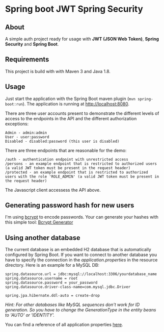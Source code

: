 Spring boot JWT Spring Security
=====

About
------
A simple auth project ready for usage with **JWT (JSON Web Token)**, **Spring Security** and
**Spring Boot**.


Requirements
------
This project is build with with Maven 3 and Java 1.8.


Usage
------
Just start the application with the Spring Boot maven plugin (`mvn spring-boot:run`). The application is
running at [http://localhost:8080](http://localhost:8080).

There are three user accounts present to demonstrate the different levels of access to the endpoints in
the API and the different authorization exceptions:
```
Admin - admin:admin
User - user:password
Disabled - disabled:password (this user is disabled)
```

There are three endpoints that are reasonable for the demo:
```
/auth - authentication endpoint with unrestricted access
/persons - an example endpoint that is restricted to authorized users (a valid JWT token must be present in the request header)
/protected - an example endpoint that is restricted to authorized users with the role 'ROLE_ADMIN' (a valid JWT token must be present in the request header)
```

The Javascript client accessess the API above.


Generating password hash for new users
------
I'm using [bcrypt](https://en.wikipedia.org/wiki/Bcrypt) to encode passwords. Your can generate your hashes with this simple tool: [Bcrypt Generator](https://www.bcrypt-generator.com)


Using another database
------
The current database is an embedded H2 database that is automatically configured by Spring Boot. If you want to connect to another database you have to specify the connection in the *application.properties* in the resource directory. Here is an example for a MySQL DB:

```
spring.datasource.url = jdbc:mysql://localhost:3306/yourdatabase_name
spring.datasource.username = root
spring.datasource.password = your_password
spring.datasource.driver-class-name=com.mysql.jdbc.Driver

spring.jpa.hibernate.ddl-auto = create-drop
```

*Hint: For other databases like MySQL sequences don't work for ID generation. So you have to change the GenerationType in the entity beans to 'AUTO' or 'IDENTITY'.*

You can find a reference of all application properties [here](http://docs.spring.io/spring-boot/docs/current/reference/html/common-application-properties.html).
